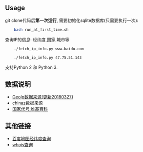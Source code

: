 ## Usage

git clone代码后**第一次运行**, 需要初始化sqlite数据库(只需要执行一次):

``` bash
    bash run_at_first_time.sh
```

查询IP的信息: 经纬度,国家,城市等

``` bash
    ./fetch_ip_info.py www.baidu.com

    ./fetch_ip_info.py 47.75.51.143
```

支持Python 2 和 Python 3.

## 数据说明

* [GeoIp数据来源(更新20180327)](https://dev.maxmind.com/geoip/legacy/geolite/)
* [chinaz数据来源](http://ip.chinaz.com/ajaxsync.aspx)
* [国家代号:维基百科](https://zh.wikipedia.org/wiki/%E5%9C%8B%E5%AE%B6%E5%9C%B0%E5%8D%80%E4%BB%A3%E7%A2%BC)

## 其他链接

* [百度地图经纬度查询](http://api.map.baidu.com/lbsapi/getpoint/index.html)
* [whois查询](https://www.ultratools.com/tools/ipWhoisLookupResult)
